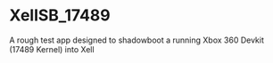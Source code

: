 # XellSB_17489
A rough test app designed to shadowboot a running Xbox 360 Devkit (17489 Kernel) into Xell
